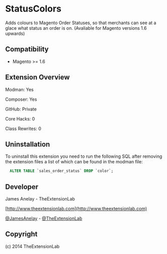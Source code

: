 # StatusColors
Adds colours to Magento Order Statuses, so that merchants can see at a glace what status an order is on. (Avaliable for Magento versions 1.6 upwards)

Compatibility
-------------
- Magento >= 1.6

Extension Overview
------------------
Modman: Yes

Composer: Yes

GitHub: Private

Core Hacks: 0

Class Rewrites: 0

Uninstallation
--------------
To uninstall this extension you need to run the following SQL after removing the extension files a list of which can be found in the modman file:
```sql
  ALTER TABLE `sales_order_status` DROP `color`;
```
Developer
--------------
James Anelay - TheExtensionLab

[http://www.theextensionlab.com](http://www.theextensionlab.com)

[@JamesAnelay](https://twitter.com/jamesanelay) - [@TheExtensionLab](https://twitter.com/TheExtensionLab)

Copyright
---------
(c) 2014 TheExtensionLab
